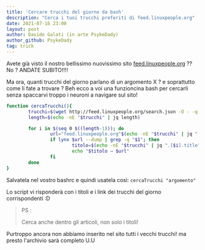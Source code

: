 ```yaml
---
title: 'Cercare trucchi del giorno da bash'
description: "Cerca i tuoi trucchi preferiti di feed.linuxpeople.org"
date: 2021-07-16 23:00
layout: post
author: Davide Galati (in arte PsykeDady)
author_github: PsykeDady
tag: trick
---
```


Avete già visto il nostro bellissimo nuovissimo sito [feed.linuxpeople.org](feed.linuxpeople.org) ?? No ? 
ANDATE SUBITO!!!! 

Ma ora, quanti trucchi del giorno parlano di un argomento X ? e soprattutto come li fate a trovare ? 
Beh ecco a voi una funzioncina bash per cercarli senza spaccarvi troppo i neuroni a navigare sul sito!

```bash
function cercaTrucchi(){
        trucchi=$(wget http://feed.linuxpeople.org/search.json -O - -q)
        length=$(echo -nE "$trucchi" | jq length)

        for i in $(seq 0 $((length-1))); do
                url="feed.linuxpeople.org"$(echo -nE "$trucchi" | jq ".[$i].url" | cut -d '"' -f 2);
                if lynx $url --dump | grep -q "$1"; then
                        titolo=$(echo -nE "$trucchi" | jq ".[$i].title")
                        echo "$titolo → $url"
                fi
        done
}
```

Salvatela nel vostro bashrc e quindi usatela così: 
`cercaTrucchi "argomento"`

Lo script vi risponderà con i titoli e i link dei trucchi del giorno corrispondenti :D 

> PS :  
>  
> Cerca anche dentro gli articoli, non solo i titoli!


Purtroppo ancora non abbiamo inserito nel sito tutti i vecchi trucchi! ma presto l'archivio sarà completo U.U
